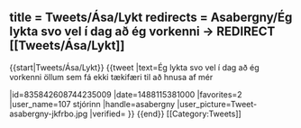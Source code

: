 title = Tweets/Ása/Lykt
redirects = Asabergny/Ég lykta svo vel í dag að ég vorkenni -> REDIRECT [[Tweets/Ása/Lykt]]
---

{{start|Tweets/Ása/Lykt}}
{{tweet
|text=Ég lykta svo vel í dag að ég vorkenni öllum sem fá ekki tækifæri til að hnusa af mér

|id=835842608744235009
|date=1488115381000
|favorites=2
|user_name=107 stjórinn
|handle=asabergny
|user_picture=Tweet-asabergny-jkfrbo.jpg
|verified=
}}
{{end}}<noinclude>
[[Category:Tweets]]
</noinclude>